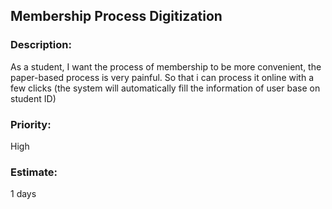 ## **Membership Process Digitization** 
<h3>Description:</h3>  
As a student, I want the process of membership to be more convenient, the paper-based process is very painful. So that i can process it online with a few clicks (the system will automatically fill the information of user base on student ID) 
<h3>Priority:</h3> High 
<h3>Estimate:</h3>  1 days
